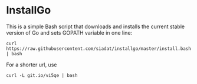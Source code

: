 # InstallGo

This is a simple Bash script that downloads and installs the current stable version of Go and sets GOPATH variable in one line:

    curl https://raw.githubusercontent.com/siadat/installgo/master/install.bash | bash

For a shorter url, use

    curl -L git.io/vi5qe | bash
